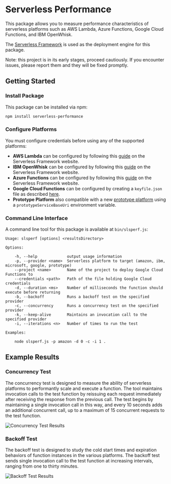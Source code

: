 # Serverless Performance

This package allows you to measure performance characteristics of serverless platforms such as AWS Lambda, Azure Functions, Google Cloud Functions, and IBM OpenWhisk.

The <a href='http://www.serverless.com'>Serverless Framework</a> is used as the deployment engine for this package.

Note: this project is in its early stages, proceed cautiously. If you encounter issues, please report them and they will be fixed promptly.

## Getting Started

### Install Package

This package can be installed via npm:

```bash
npm install serverless-performance
```

### Configure Platforms

You must configure credentials before using any of the supported platforms:

* **AWS Lambda** can be configured by following this <a href='https://serverless.com/framework/docs/providers/aws/guide/credentials/'>guide</a> on the Serverless Framework website.
* **IBM OpenWhisk** can be configured by following this <a href='https://serverless.com/framework/docs/providers/openwhisk/guide/credentials/'>guide</a> on the Serverless Framework website.
* **Azure Functions** can be configured by following this <a href='https://serverless.com/framework/docs/providers/azure/guide/credentials/'>guide</a> on the Serverless Framework website.
* **Google Cloud Functions** can be configured by creating a `keyfile.json` file as described <a href='https://github.com/serverless/serverless-google-cloudfunctions'>here</a>.
* **Prototype Platform** also compatible with a new <a href='https://github.com/mgarrettm/serverless-prototype'>prototype platform</a> using a `prototypeServiceBaseUri` environment variable.

### Command Line Interface

A command line tool for this package is available at `bin/slsperf.js`:

```
Usage: slsperf [options] <resultsDirectory>

Options:

    -h, --help             output usage information
    -p, --provider <name>  Serverless platform to target (amazon, ibm, microsoft, google, prototype)
    --project <name>       Name of the project to deploy Google Cloud Functions to
    --credentials <path>   Path of the file holding Google Cloud credentials
    -d, --duration <ms>    Number of milliseconds the function should execute before returning
    -b, --backoff          Runs a backoff test on the specified provider
    -c, --concurrency      Runs a concurrency test on the specified provider
    -k, --keep-alive       Maintains an invocation call to the specified provider
    -i, --iterations <n>   Number of times to run the test

Examples:

    node slsperf.js -p amazon -d 0 -c -i 1 .
```

## Example Results

### Concurrency Test

The concurrency test is designed to measure the ability of serverless platforms to performantly scale and execute a function. The tool maintains invocation calls to the test function by reissuing each request immediately after receiving the response from the previous call. The test begins by maintaining a single invocation call in this way, and every 10 seconds adds an additional concurrent call, up to a maximum of 15 concurrent requests to the test function.

![Concurrency Test Results](https://mgarrettm.blob.core.windows.net/research/throughput.png)

### Backoff Test

The backoff test is designed to study the cold start times and expiration behaviors of function instances in the various platforms. The backoff test sends single invocation call to the test function at increasing intervals, ranging from one to thirty minutes.

![Backoff Test Results](https://mgarrettm.blob.core.windows.net/research/latency.png)